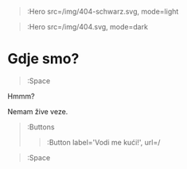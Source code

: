 > :Hero src=/img/404-schwarz.svg,
>       mode=light

> :Hero src=/img/404.svg,
>       mode=dark


# Gdje smo?

> :Space

Hmmm?

Nemam žive veze.

> :Buttons
> > :Button label='Vodi me kući!', url=/

> :Space